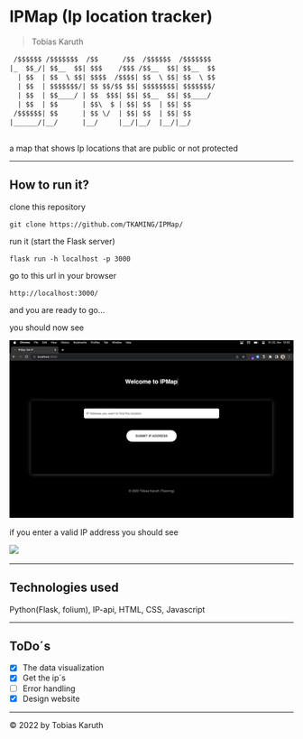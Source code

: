# IPMap (Ip location tracker)
> Tobias Karuth
```
 /$$$$$$ /$$$$$$$  /$$      /$$  /$$$$$$  /$$$$$$$ 
|_  $$_/| $$__  $$| $$$    /$$$ /$$__  $$| $$__  $$
  | $$  | $$  \ $$| $$$$  /$$$$| $$  \ $$| $$  \ $$
  | $$  | $$$$$$$/| $$ $$/$$ $$| $$$$$$$$| $$$$$$$/
  | $$  | $$____/ | $$  $$$| $$| $$__  $$| $$____/ 
  | $$  | $$      | $$\  $ | $$| $$  | $$| $$      
 /$$$$$$| $$      | $$ \/  | $$| $$  | $$| $$      
|______/|__/      |__/     |__/|__/  |__/|__/      
                                                   
```


a map that shows Ip locations that are public or not protected

---

## How to run it?
clone this repository

    git clone https://github.com/TKAMING/IPMap/
  
run it (start the Flask server)

    flask run -h localhost -p 3000
  
go to this url in your browser
  
    http://localhost:3000/
    
and you are ready to go...

you should now see

<img src="https://github.com/TKAMING/IPMap/blob/main/assets/IPMap_form.png">

if you enter a valid IP address you should see


<img src="https://github.com/TKAMING/IPMap/blob/main/assets/IPMap_map.png">

---

## Technologies used
Python(Flask, folium), IP-api, HTML, CSS, Javascript

---

## ToDo´s

- [X] The data visualization
- [X] Get the ip´s
- [ ] Error handling 
- [X] Design website 

---

<!-- copyright -->
© 2022 by Tobias Karuth
